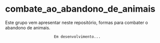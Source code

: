 # combate_ao_abandono_de_animais



Este grupo vem apresentar neste repositório, formas para combater o abandono de animais.

                          Em desenvolvimento...                        

